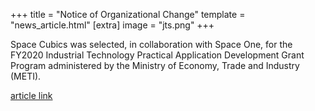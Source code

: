 +++
title = "Notice of Organizational Change"
template = "news_article.html"
[extra]
image = "jts.png"
+++

Space Cubics was selected, in collaboration with Space One, for the FY2020 Industrial Technology Practical Application Development Grant Program administered by the Ministry of Economy, Trade and Industry (METI). 

[article link](https://sii.or.jp/space02/decision.html) 
